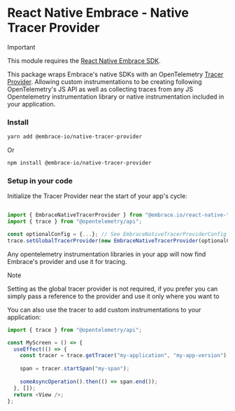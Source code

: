 # React Native Embrace - Native Tracer Provider

> [!IMPORTANT]
>
> This module requires the [React Native Embrace SDK](https://www.npmjs.com/package/@embrace-io/react-native).

This package wraps Embrace's native SDKs with an OpenTelemetry [Tracer Provider](https://opentelemetry.io/docs/concepts/signals/traces/#tracer-provider).
Allowing custom instrumentations to be creating following OpenTelemetry's JS API as well as collecting traces from
any JS Opentelemetry instrumentation library or native instrumentation included in your application.

### Install

```sh
yarn add @embrace-io/native-tracer-provider
```

Or

```sh
npm install @embrace-io/native-tracer-provider
```

### Setup in your code

Initialize the Tracer Provider near the start of your app's cycle:

```javascript

import { EmbraceNativeTracerProvider } from "@embrace.io/react-native-tracer-provider";
import { trace } from "@opentelemetry/api";

const optionalConfig = {...}; // See EmbraceNativeTracerProviderConfig in ./src/types/ for possible options
trace.setGlobalTracerProvider(new EmbraceNativeTracerProvider(optionalConfig));
```

Any opentelemetry instrumentation libraries in your app will now find Embrace's provider and use it for tracing.

> [!NOTE]
>
> Setting as the global tracer provider is not required, if you prefer you can simply pass a reference to the provider
> and use it only where you want to

You can also use the tracer to add custom instrumentations to your application:

```javascript
import { trace } from "@opentelemetry/api";

const MyScreen = () => {
  useEffect(() => {
    const tracer = trace.getTracer("my-application", "my-app-version");
    
    span = tracer.startSpan("my-span");
    
    someAsyncOperation().then(() => span.end());
  }, []);
  return <View />;
};
```
